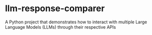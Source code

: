 # llm-response-comparer
A Python project that demonstrates how to interact with multiple Large Language Models (LLMs) through their respective APIs
